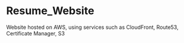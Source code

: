 # Resume_Website
Website hosted on AWS, using services such as CloudFront, Route53, Certificate Manager, S3
